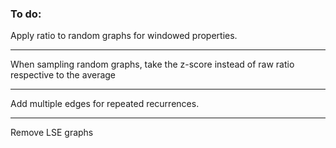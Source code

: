 ### To do:  

Apply ratio to random graphs for windowed properties.  
 
---  

When sampling random graphs, take the z-score instead of raw ratio respective to the average

---

Add multiple edges for repeated recurrences. 

--- 

Remove LSE graphs
